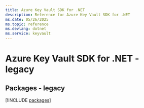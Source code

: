 ```yaml
---
title: Azure Key Vault SDK for .NET
description: Reference for Azure Key Vault SDK for .NET
ms.date: 05/26/2025
ms.topic: reference
ms.devlang: dotnet
ms.service: keyvault
---
```

# Azure Key Vault SDK for .NET - legacy
## Packages - legacy
[!INCLUDE [packages](key-vault-index.md)]
